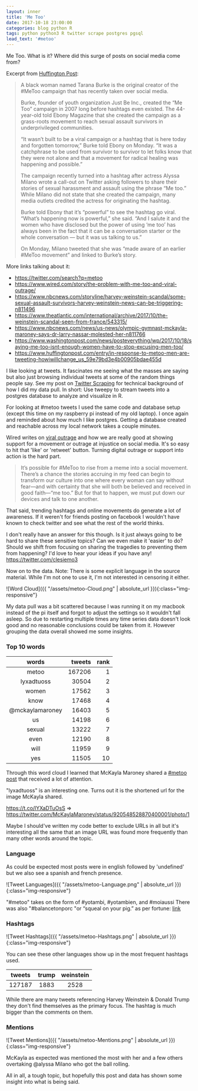 ```yaml
---
layout: inner
title: 'Me Too'
date: 2017-10-18 23:00:00
categories: blog python R
tags: python python3 R twitter scrape postgres pgsql
lead_text: '#metoo'
---
```



Me Too. What is it? Where did this surge of posts on social media come from?

Excerpt from [Huffington Post](https://www.huffingtonpost.com/entry/the-me-too-campaign-was-created-by-a-black-woman-10-years-ago_us_59e61a7fe4b02a215b336fee?section=us_women):

> A black woman named Tarana Burke is the original creator of the #MeToo campaign that has recently taken over social media. 
> 
> Burke, founder of youth organization Just Be Inc., created the “Me Too” campaign in 2007 long before hashtags even existed. The 44-year-old told Ebony Magazine that she created the campaign as a grass-roots movement to reach sexual assault survivors in underprivileged communities. 
> 
> “It wasn’t built to be a viral campaign or a hashtag that is here today and forgotten tomorrow,” Burke told Ebony on Monday. “It was a catchphrase to be used from survivor to survivor to let folks know that they were not alone and that a movement for radical healing was happening and possible.”
> 
> The campaign recently turned into a hashtag after actress Alyssa Milano wrote a call-out on Twitter asking followers to share their stories of sexual harassment and assault using the phrase “Me too.” While Milano did not state that she created the campaign, many media outlets credited the actress for originating the hashtag. 
> 
> Burke told Ebony that it’s “powerful” to see the hashtag go viral. “What’s happening now is powerful,” she said. “And I salute it and the women who have disclosed but the power of using ‘me too’ has always been in the fact that it can be a conversation starter or the whole conversation ― but it was us talking to us.” 
> 
> On Monday, Milano tweeted that she was “made aware of an earlier #MeToo movement” and linked to Burke’s story. 

More links talking about it:  

* <https://twitter.com/search?q=metoo>  
* <https://www.wired.com/story/the-problem-with-me-too-and-viral-outrage/>  
* <https://www.nbcnews.com/storyline/harvey-weinstein-scandal/some-sexual-assault-survivors-harvey-weinstein-news-can-be-triggering-n811496>  
* <https://www.theatlantic.com/international/archive/2017/10/the-weinstein-scandal-seen-from-france/543315/>  
* <https://www.nbcnews.com/news/us-news/olympic-gymnast-mckayla-maroney-says-dr-larry-nassar-molested-her-n811766>  
* <https://www.washingtonpost.com/news/posteverything/wp/2017/10/18/saying-me-too-isnt-enough-women-have-to-stop-excusing-men-too/>  
* <https://www.huffingtonpost.com/entry/in-response-to-metoo-men-are-tweeting-howiwillchange_us_59e79bd3e4b00905bdae455d>  


I like looking at tweets. It fascinates me seeing what the masses are saying but also just browsing individual tweets at some of the random things people say. See my post on [Twitter Scraping](http://www.clesiemo3.com/twitter-scraping.html) for technical background of how I did my data pull. In short: Use tweepy to stream tweets into a postgres database to analyze and visualize in R. 

For looking at #metoo tweets I used the same code and database setup (except this time on my raspberry pi instead of my old laptop). I once again and reminded about how much I like postgres. Getting a database created and reachable across my local network takes a couple minutes.

Wired writes on [viral outrage](https://www.wired.com/story/the-problem-with-me-too-and-viral-outrage/) and how we are really good at showing support for a movement or outrage at injustice on social media. It's so easy to hit that 'like' or 'retweet' button. Turning digital outrage or support into action is the hard part.

> It’s possible for #MeToo to rise from a meme into a social movement. There’s a chance the stories accruing in my feed can begin to transform our culture into one where every woman can say without fear—and with certainty that she will both be believed and received in good faith—“me too.” But for that to happen, we must put down our devices and talk to one another.

That said, trending hashtags and online movements do generate a lot of awareness. If it weren't for friends posting on facebook I wouldn't have known to check twitter and see what the rest of the world thinks. 

I don't really have an answer for this though. Is it just always going to be hard to share these sensitive topics? Can we even make it 'easier' to do? Should we shift from focusing on sharing the tragedies to preventing them from happening? I'd love to hear your ideas if you have any! <https://twitter.com/clesiemo3>

Now on to the data. Note: There is some explicit language in the source material. While I'm not one to use it, I'm not interested in censoring it either.

![Word Cloud]({{ "/assets/metoo-Cloud.png" | absolute_url }}){:class="img-responsive"}

My data pull was a bit scattered because I was running it on my macbook instead of the pi itself and forgot to adjust the settings so it wouldn't fall asleep. So due to restarting multiple times any time series data doesn't look good and no reasonable conclusions could be taken from it. However grouping the data overall showed me some insights.

### Top 10 words

|           words| tweets| rank|
|:--------------:|------:|----:|
|           metoo| 167206|    1|
|      lyxadtuoss|  30504|    2|
|           women|  17562|    3|
|            know|  17468|    4|
| @mckaylamaroney|  16403|    5|
|              us|  14198|    6|
|          sexual|  13222|    7|
|            even|  12190|    8|
|            will|  11959|    9|
|             yes|  11505|   10|

Through this word cloud I learned that McKayla Maroney shared a [#metoo post](https://www.nbcnews.com/news/us-news/olympic-gymnast-mckayla-maroney-says-dr-larry-nassar-molested-her-n811766) that received a lot of attention.

"lyxadtuoss" is an interesting one. Turns out it is the shortened url for the image McKayla shared.

<https://t.co/lYXaDTuOsS> => <https://twitter.com/McKaylaMaroney/status/920548528870400001/photo/1>

Maybe I should've written my code better to exclude URLs in all but it's interesting all the same that an image URL was found more frequently than many other words around the topic.

### Language

As could be expected most posts were in english followed by 'undefined' but we also see a spanish and french presence.

![Tweet Languages]({{ "/assets/metoo-Language.png" | absolute_url }}){:class="img-responsive"}

"#metoo" takes on the form of #yotambi, #yotambien, and #moiaussi
There was also "#balancetonporc "or “squeal on your pig.” as per fortune: [link](http://fortune.com/2017/10/17/me-too-hashtag-france/)

### Hashtags

![Tweet Hashtags]({{ "/assets/metoo-Hashtags.png" | absolute_url }}){:class="img-responsive"}

You can see these other languages show up in the most frequent hashtags used.

| tweets| trump       | weinstein       |
|:-----:|:-----------:|:---------------:|
| 127187|         1883|             2528|

While there are many tweets referencing Harvey Weinstein & Donald Trump they don't find themselves as the primary focus. The hashtag is much bigger than the comments on them.

### Mentions

![Tweet Mentions]({{ "/assets/metoo-Mentions.png" | absolute_url }}){:class="img-responsive"}

McKayla as expected was mentioned the most with her and a few others overtaking @alyssa Milano who got the ball rolling.

All in all, a tough topic, but hopefully this post and data has shown some insight into what is being said.
